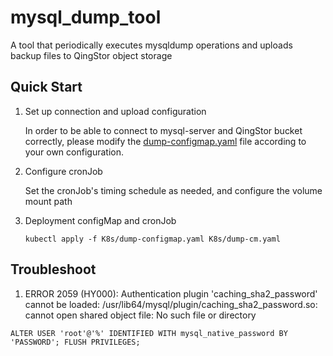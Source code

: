 # mysql_dump_tool
A tool that periodically executes mysqldump operations and uploads backup files to QingStor object storage

## Quick Start
1. Set up connection and upload configuration

   In order to be able to connect to mysql-server and QingStor bucket correctly, please modify the [dump-configmap.yaml](K8s/dump-configmap.yaml) file according to your own configuration.

2. Configure cronJob

   Set the cronJob's timing schedule as needed, and configure the volume mount path

3. Deployment configMap and cronJob

    `kubectl apply -f K8s/dump-configmap.yaml K8s/dump-cm.yaml`

## Troubleshoot

1. ERROR 2059 (HY000): Authentication plugin 'caching_sha2_password' cannot be loaded: /usr/lib64/mysql/plugin/caching_sha2_password.so: cannot open shared object file: No such file or directory


```shell
ALTER USER 'root'@'%' IDENTIFIED WITH mysql_native_password BY 'PASSWORD'; FLUSH PRIVILEGES;
```

